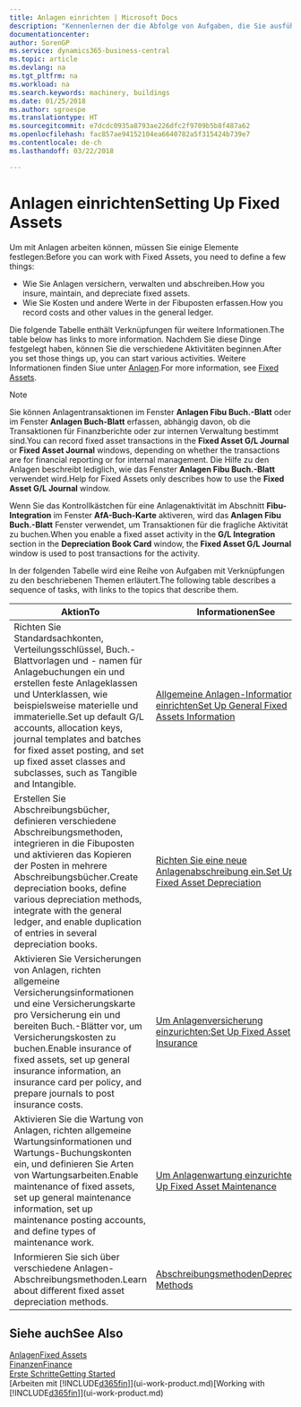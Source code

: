 ```yaml
---
title: Anlagen einrichten | Microsoft Docs
description: "Kennenlernen der die Abfolge von Aufgaben, die Sie ausführen müssen, um Anlagen einzurichten, wie Arbeitsplätze oder Gebäude."
documentationcenter: 
author: SorenGP
ms.service: dynamics365-business-central
ms.topic: article
ms.devlang: na
ms.tgt_pltfrm: na
ms.workload: na
ms.search.keywords: machinery, buildings
ms.date: 01/25/2018
ms.author: sgroespe
ms.translationtype: HT
ms.sourcegitcommit: e7dcdc0935a8793ae226dfc2f9709b5b8f487a62
ms.openlocfilehash: fac857ae94152104ea6640782a5f315424b739e7
ms.contentlocale: de-ch
ms.lasthandoff: 03/22/2018

---
```

# <a name="setting-up-fixed-assets"></a><span data-ttu-id="3a52d-103">Anlagen einrichten</span><span class="sxs-lookup"><span data-stu-id="3a52d-103">Setting Up Fixed Assets</span></span>
<span data-ttu-id="3a52d-104">Um mit Anlagen arbeiten können, müssen Sie einige Elemente festlegen:</span><span class="sxs-lookup"><span data-stu-id="3a52d-104">Before you can work with Fixed Assets, you need to define a few things:</span></span>  

* <span data-ttu-id="3a52d-105">Wie Sie Anlagen versichern, verwalten und abschreiben.</span><span class="sxs-lookup"><span data-stu-id="3a52d-105">How you insure, maintain, and depreciate fixed assets.</span></span>  
* <span data-ttu-id="3a52d-106">Wie Sie Kosten und andere Werte in der Fibuposten erfassen.</span><span class="sxs-lookup"><span data-stu-id="3a52d-106">How you record costs and other values in the general ledger.</span></span>  

<span data-ttu-id="3a52d-107">Die folgende Tabelle enthält Verknüpfungen für weitere Informationen.</span><span class="sxs-lookup"><span data-stu-id="3a52d-107">The table below has links to more information.</span></span> <span data-ttu-id="3a52d-108">Nachdem Sie diese Dinge festgelegt haben, können Sie die verschiedene Aktivitäten beginnen.</span><span class="sxs-lookup"><span data-stu-id="3a52d-108">After you set those things up, you can start various activities.</span></span> <span data-ttu-id="3a52d-109">Weitere Informationen finden Siue unter [Anlagen](fa-manage.md).</span><span class="sxs-lookup"><span data-stu-id="3a52d-109">For more information, see [Fixed Assets](fa-manage.md).</span></span>  

> [!NOTE]  
>   <span data-ttu-id="3a52d-110">Sie können Anlagentransaktionen im Fenster **Anlagen Fibu Buch.-Blatt** oder im Fenster **Anlagen Buch-Blatt** erfassen, abhängig davon, ob die Transaktionen für Finanzberichte oder zur internen Verwaltung bestimmt sind.</span><span class="sxs-lookup"><span data-stu-id="3a52d-110">You can record fixed asset transactions in the **Fixed Asset G/L Journal** or **Fixed Asset Journal** windows, depending on whether the transactions are for financial reporting or for internal management.</span></span> <span data-ttu-id="3a52d-111">Die Hilfe zu den Anlagen beschreibt lediglich, wie das Fenster **Anlagen Fibu Buch.-Blatt** verwendet wird.</span><span class="sxs-lookup"><span data-stu-id="3a52d-111">Help for Fixed Assets only describes how to use the **Fixed Asset G/L Journal** window.</span></span>  

<span data-ttu-id="3a52d-112">Wenn Sie das Kontrollkästchen für eine Anlagenaktivität im Abschnitt **Fibu-Integration** im Fenster **AfA-Buch-Karte** aktiveren, wird das **Anlagen Fibu Buch.-Blatt** Fenster verwendet, um Transaktionen für die fragliche Aktivität zu buchen.</span><span class="sxs-lookup"><span data-stu-id="3a52d-112">When you enable a fixed asset activity in the **G/L Integration** section in the **Depreciation Book Card** window, the **Fixed Asset G/L Journal** window is used to post transactions for the activity.</span></span>

<span data-ttu-id="3a52d-113">In der folgenden Tabelle wird eine Reihe von Aufgaben mit Verknüpfungen zu den beschriebenen Themen erläutert.</span><span class="sxs-lookup"><span data-stu-id="3a52d-113">The following table describes a sequence of tasks, with links to the topics that describe them.</span></span>  

| <span data-ttu-id="3a52d-114">Aktion</span><span class="sxs-lookup"><span data-stu-id="3a52d-114">To</span></span> | <span data-ttu-id="3a52d-115">Informationen</span><span class="sxs-lookup"><span data-stu-id="3a52d-115">See</span></span> |
| --- | --- |
| <span data-ttu-id="3a52d-116">Richten Sie Standardsachkonten, Verteilungsschlüssel, Buch.-Blattvorlagen und - namen für Anlagebuchungen ein und erstellen feste Anlageklassen und Unterklassen, wie beispielsweise materielle und immaterielle.</span><span class="sxs-lookup"><span data-stu-id="3a52d-116">Set up default G/L accounts, allocation keys, journal templates and batches for fixed asset posting, and set up fixed asset classes and subclasses, such as Tangible and Intangible.</span></span> |[<span data-ttu-id="3a52d-117">Allgemeine Anlagen-Informationen einrichten</span><span class="sxs-lookup"><span data-stu-id="3a52d-117">Set Up General Fixed Assets Information</span></span>](fa-how-setup-general.md) |
| <span data-ttu-id="3a52d-118">Erstellen Sie Abschreibungsbücher, definieren verschiedene Abschreibungsmethoden, integrieren in die Fibuposten und aktivieren das Kopieren der Posten in mehrere Abschreibungsbücher.</span><span class="sxs-lookup"><span data-stu-id="3a52d-118">Create depreciation books, define various depreciation methods, integrate with the general ledger, and enable duplication of entries in several depreciation books.</span></span> |[<span data-ttu-id="3a52d-119">Richten Sie eine neue Anlagenabschreibung ein.</span><span class="sxs-lookup"><span data-stu-id="3a52d-119">Set Up Fixed Asset Depreciation</span></span>](fa-how-setup-depreciation.md) |
| <span data-ttu-id="3a52d-120">Aktivieren Sie Versicherungen von Anlagen, richten allgemeine Versicherungsinformationen und eine Versicherungskarte pro Versicherung ein und bereiten Buch.-Blätter vor, um Versicherungskosten zu buchen.</span><span class="sxs-lookup"><span data-stu-id="3a52d-120">Enable insurance of fixed assets, set up general insurance information, an insurance card per policy, and prepare journals to post insurance costs.</span></span> |[<span data-ttu-id="3a52d-121">Um Anlagenversicherung einzurichten:</span><span class="sxs-lookup"><span data-stu-id="3a52d-121">Set Up Fixed Asset Insurance</span></span>](fa-how-setup-insurance.md) |
| <span data-ttu-id="3a52d-122">Aktivieren Sie die Wartung von Anlagen, richten allgemeine Wartungsinformationen und Wartungs-Buchungskonten ein, und definieren Sie Arten von Wartungsarbeiten.</span><span class="sxs-lookup"><span data-stu-id="3a52d-122">Enable maintenance of fixed assets, set up general maintenance information, set up maintenance posting accounts, and define types of maintenance work.</span></span> |[<span data-ttu-id="3a52d-123">Um Anlagenwartung einzurichten:</span><span class="sxs-lookup"><span data-stu-id="3a52d-123">Set Up Fixed Asset Maintenance</span></span>](fa-how-setup-maintenance.md) |
| <span data-ttu-id="3a52d-124">Informieren Sie sich über verschiedene Anlagen-Abschreibungsmethoden.</span><span class="sxs-lookup"><span data-stu-id="3a52d-124">Learn about different fixed asset depreciation methods.</span></span> |[<span data-ttu-id="3a52d-125">Abschreibungsmethoden</span><span class="sxs-lookup"><span data-stu-id="3a52d-125">Depreciation Methods</span></span>](fa-depreciation-methods.md) |

## <a name="see-also"></a><span data-ttu-id="3a52d-126">Siehe auch</span><span class="sxs-lookup"><span data-stu-id="3a52d-126">See Also</span></span>
[<span data-ttu-id="3a52d-127">Anlagen</span><span class="sxs-lookup"><span data-stu-id="3a52d-127">Fixed Assets</span></span>](fa-manage.md)  
[<span data-ttu-id="3a52d-128">Finanzen</span><span class="sxs-lookup"><span data-stu-id="3a52d-128">Finance</span></span>](finance.md)  
[<span data-ttu-id="3a52d-129">Erste Schritte</span><span class="sxs-lookup"><span data-stu-id="3a52d-129">Getting Started</span></span>](product-get-started.md)  
<span data-ttu-id="3a52d-130">[Arbeiten mit [!INCLUDE[d365fin](includes/d365fin_md.md)]](ui-work-product.md)</span><span class="sxs-lookup"><span data-stu-id="3a52d-130">[Working with [!INCLUDE[d365fin](includes/d365fin_md.md)]](ui-work-product.md)</span></span>

